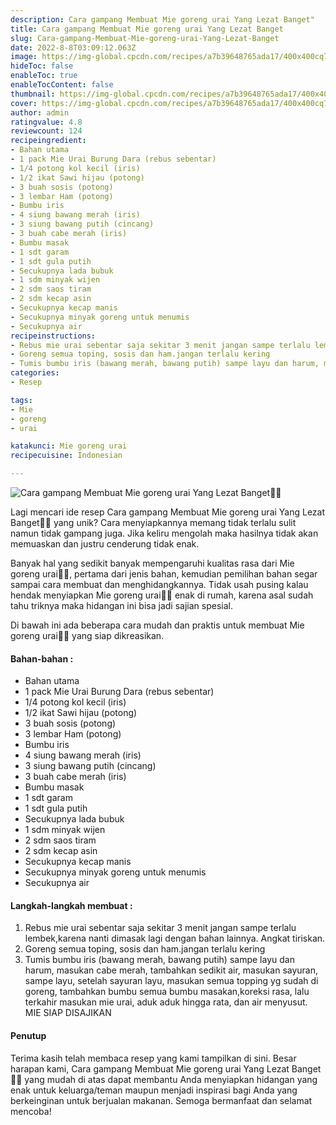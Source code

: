 ```yaml
---
description: Cara gampang Membuat Mie goreng urai Yang Lezat Banget"
title: Cara gampang Membuat Mie goreng urai Yang Lezat Banget
slug: Cara-gampang-Membuat-Mie-goreng-urai-Yang-Lezat-Banget
date: 2022-8-8T03:09:12.063Z
image: https://img-global.cpcdn.com/recipes/a7b39648765ada17/400x400cq70/photo.jpg
hideToc: false
enableToc: true
enableTocContent: false
thumbnail: https://img-global.cpcdn.com/recipes/a7b39648765ada17/400x400cq70/photo.jpg
cover: https://img-global.cpcdn.com/recipes/a7b39648765ada17/400x400cq70/photo.jpg
author: admin
ratingvalue: 4.8
reviewcount: 124
recipeingredient:
- Bahan utama
- 1 pack Mie Urai Burung Dara (rebus sebentar)
- 1/4 potong kol kecil (iris)
- 1/2 ikat Sawi hijau (potong)
- 3 buah sosis (potong)
- 3 lembar Ham (potong)
- Bumbu iris
- 4 siung bawang merah (iris)
- 3 siung bawang putih (cincang)
- 3 buah cabe merah (iris)
- Bumbu masak
- 1 sdt garam
- 1 sdt gula putih
- Secukupnya lada bubuk
- 1 sdm minyak wijen
- 2 sdm saos tiram
- 2 sdm kecap asin
- Secukupnya kecap manis
- Secukupnya minyak goreng untuk menumis
- Secukupnya air
recipeinstructions:
- Rebus mie urai sebentar saja sekitar 3 menit jangan sampe terlalu lembek,karena nanti dimasak lagi dengan bahan lainnya. Angkat tiriskan.
- Goreng semua toping, sosis dan ham.jangan terlalu kering
- Tumis bumbu iris (bawang merah, bawang putih) sampe layu dan harum, masukan cabe merah, tambahkan sedikit air, masukan sayuran, sampe layu, setelah sayuran layu, masukan semua topping yg sudah di goreng, tambahkan bumbu semua bumbu masakan,koreksi rasa, lalu terkahir masukan mie urai, aduk aduk hingga rata, dan air menyusut. MIE SIAP DISAJIKAN
categories:
- Resep

tags:
- Mie
- goreng
- urai

katakunci: Mie goreng urai
recipecuisine: Indonesian

---
```


![Cara gampang Membuat Mie goreng urai Yang Lezat Banget👩‍🍳](https://img-global.cpcdn.com/recipes/a7b39648765ada17/400x400cq70/photo.jpg)

Lagi mencari ide resep Cara gampang Membuat Mie goreng urai Yang Lezat Banget👩‍🍳 yang unik? Cara menyiapkannya memang tidak terlalu sulit namun tidak gampang juga. Jika keliru mengolah maka hasilnya tidak akan memuaskan dan justru cenderung tidak enak.

Banyak hal yang sedikit banyak mempengaruhi kualitas rasa dari Mie goreng urai👩‍🍳, pertama dari jenis bahan, kemudian pemilihan bahan segar sampai cara membuat dan menghidangkannya. Tidak usah pusing kalau hendak menyiapkan Mie goreng urai👩‍🍳 enak di rumah, karena asal sudah tahu triknya maka hidangan ini bisa jadi sajian spesial.

Di bawah ini ada beberapa cara mudah dan praktis untuk membuat Mie goreng urai👩‍🍳 yang siap dikreasikan.

<!--inarticleads1-->

#### Bahan-bahan :

- Bahan utama
- 1 pack Mie Urai Burung Dara (rebus sebentar)
- 1/4 potong kol kecil (iris)
- 1/2 ikat Sawi hijau (potong)
- 3 buah sosis (potong)
- 3 lembar Ham (potong)
- Bumbu iris
- 4 siung bawang merah (iris)
- 3 siung bawang putih (cincang)
- 3 buah cabe merah (iris)
- Bumbu masak
- 1 sdt garam
- 1 sdt gula putih
- Secukupnya lada bubuk
- 1 sdm minyak wijen
- 2 sdm saos tiram
- 2 sdm kecap asin
- Secukupnya kecap manis
- Secukupnya minyak goreng untuk menumis
- Secukupnya air

<!--inarticleads2-->

#### Langkah-langkah membuat :

1. Rebus mie urai sebentar saja sekitar 3 menit jangan sampe terlalu lembek,karena nanti dimasak lagi dengan bahan lainnya. Angkat tiriskan.
1. Goreng semua toping, sosis dan ham.jangan terlalu kering
1. Tumis bumbu iris (bawang merah, bawang putih) sampe layu dan harum, masukan cabe merah, tambahkan sedikit air, masukan sayuran, sampe layu, setelah sayuran layu, masukan semua topping yg sudah di goreng, tambahkan bumbu semua bumbu masakan,koreksi rasa, lalu terkahir masukan mie urai, aduk aduk hingga rata, dan air menyusut. MIE SIAP DISAJIKAN

#### Penutup

Terima kasih telah membaca resep yang kami tampilkan di sini. Besar harapan kami, Cara gampang Membuat Mie goreng urai Yang Lezat Banget👩‍🍳 yang mudah di atas dapat membantu Anda menyiapkan hidangan yang enak untuk keluarga/teman maupun menjadi inspirasi bagi Anda yang berkeinginan untuk berjualan makanan. Semoga bermanfaat dan selamat mencoba!